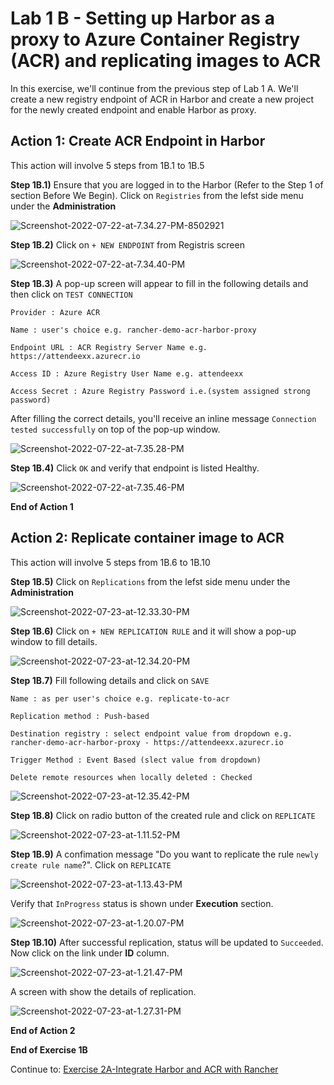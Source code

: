 # Lab 1 B - Setting up Harbor as a proxy to Azure Container Registry (ACR) and replicating images to ACR

In this exercise, we'll continue from the previous step of Lab 1 A. We'll create a new registry endpoint of ACR in Harbor and create a new project for the newly created endpoint and enable Harbor as proxy. 



## Action 1: Create ACR Endpoint in Harbor

This action will involve 5 steps from 1B.1 to 1B.5

**Step 1B.1)** Ensure that you are logged in to the Harbor (Refer to the Step 1 of section Before We Begin). Click on `Registries` from the lefst side menu under the **Administration**

![Screenshot-2022-07-22-at-7.34.27-PM-8502921](../images/Screenshot-2022-07-22-at-7.34.27-PM-8502921.png)



**Step 1B.2)** Click on `+ NEW ENDPOINT` from Registris screen

![Screenshot-2022-07-22-at-7.34.40-PM](../images/Screenshot-2022-07-22-at-7.34.40-PM.png)



**Step 1B.3)** A pop-up screen will appear to fill in the following details and then click on `TEST CONNECTION`

`Provider : Azure ACR`

`Name : user's choice e.g. rancher-demo-acr-harbor-proxy`

`Endpoint URL : ACR Registry Server Name e.g. https://attendeexx.azurecr.io`

`Access ID : Azure Registry User Name e.g. attendeexx` 

`Access Secret : Azure Registry Password i.e.(system assigned strong password)`

After filling the correct details, you'll receive an inline message `Connection tested successfully` on top of the pop-up window.

![Screenshot-2022-07-22-at-7.35.28-PM](../images/Screenshot-2022-07-22-at-7.35.28-PM.png)



**Step 1B.4)** Click `OK`  and verify that endpoint is listed Healthy. 

![Screenshot-2022-07-22-at-7.35.46-PM](../images/Screenshot-2022-07-22-at-7.35.46-PM.png)

**End of Action 1**



## Action 2: Replicate container image to ACR

This action will involve 5 steps from 1B.6 to 1B.10

**Step 1B.5)** Click on `Replications` from the lefst side menu under the **Administration**

![Screenshot-2022-07-23-at-12.33.30-PM](../images/Screenshot-2022-07-23-at-12.33.30-PM.png)

**Step 1B.6)** Click on `+ NEW REPLICATION RULE` and it will show a pop-up window to fill details.

![Screenshot-2022-07-23-at-12.34.20-PM](../images/Screenshot-2022-07-23-at-12.34.20-PM.png)

**Step 1B.7)** Fill following details and click on `SAVE`

`Name : as per user's choice e.g. replicate-to-acr`

`Replication method : Push-based`

`Destination registry : select endpoint value from dropdown e.g. rancher-demo-acr-harbor-proxy - https://attendeexx.azurecr.io`

`Trigger Method : Event Based (slect value from dropdown)`

`Delete remote resources when locally deleted : Checked`

![Screenshot-2022-07-23-at-12.35.42-PM](../images/Screenshot-2022-07-23-at-12.35.42-PM.png)



**Step 1B.8)** Click on radio button of the created rule and click on `REPLICATE`

![Screenshot-2022-07-23-at-1.11.52-PM](../images/Screenshot-2022-07-23-at-1.11.52-PM.png)

**Step 1B.9)** A confimation message "Do you want to replicate the rule `newly create rule name`?". Click on `REPLICATE`

![Screenshot-2022-07-23-at-1.13.43-PM](../images/Screenshot-2022-07-23-at-1.13.43-PM.png)

Verify that `InProgress` status is shown under **Execution** section. 

![Screenshot-2022-07-23-at-1.20.07-PM](../images/Screenshot-2022-07-23-at-1.20.07-PM.png)

**Step 1B.10)** After successful replication, status will be updated to `Succeeded`. Now click on the link under **ID** column. 

![Screenshot-2022-07-23-at-1.21.47-PM](../images/Screenshot-2022-07-23-at-1.21.47-PM.png)

A screen with show the details of replication.

![Screenshot-2022-07-23-at-1.27.31-PM](../images/Screenshot-2022-07-23-at-1.27.31-PM.png)

**End of Action 2**

**End of Exercise 1B**

Continue to: [Exercise 2A-Integrate Harbor and ACR with Rancher](https://github.com/dsohk/rancher-private-registry-workshop/blob/main/docs/Exercise-02A-IntegrateHarborACRwithRancher.md)